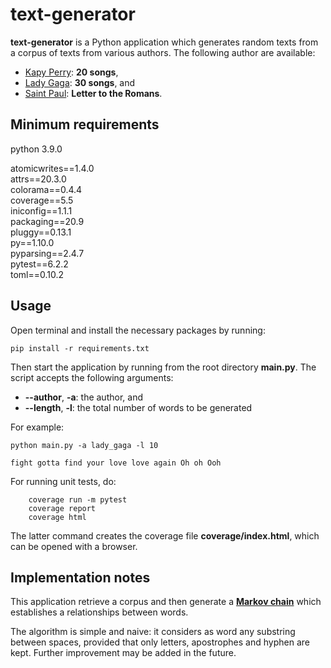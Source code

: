 # text-generator
**text-generator** is a Python application which generates random texts from a corpus of texts from various authors. 
The following author are available:
- [Kapy Perry](corpus/katy_perry): **20 songs**,
- [Lady Gaga](corpus/lady_gaga): **30 songs**, and
- [Saint Paul](corpus/saint_paul): **Letter to the Romans**.


## Minimum requirements 
python 3.9.0

atomicwrites==1.4.0  
attrs==20.3.0  
colorama==0.4.4  
coverage==5.5  
iniconfig==1.1.1  
packaging==20.9  
pluggy==0.13.1  
py==1.10.0  
pyparsing==2.4.7  
pytest==6.2.2  
toml==0.10.2  


## Usage
Open terminal and install the necessary packages by running:

```
pip install -r requirements.txt
```

Then start the application by running from the root directory **main.py**.
The script accepts the following arguments:
- **--author**, **-a**: the author, and
- **--length**, **-l**: the total number of words to be generated

For example:
```
python main.py -a lady_gaga -l 10

fight gotta find your love love again Oh oh Ooh
```

For running unit tests, do:
```
    coverage run -m pytest
    coverage report
    coverage html
```
The latter command creates the coverage file **coverage/index.html**, which can be opened with a browser.

## Implementation notes ##
This application retrieve a corpus and then generate a [**Markov chain**](https://en.wikipedia.org/wiki/Markov_chain) 
which establishes a relationships between words.

The algorithm is simple and naive: it considers as word any substring between spaces, provided that only letters, 
apostrophes and hyphen are kept. 
Further improvement may be added in the future.
